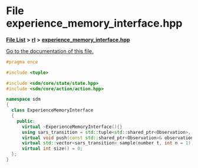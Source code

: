 
# File experience\_memory\_interface.hpp

[**File List**](files.md) **>** [**rl**](dir_1bc0c1e8b4bb5415537951e68df5cc3c.md) **>** [**experience\_memory\_interface.hpp**](experience__memory__interface_8hpp.md)

[Go to the documentation of this file.](experience__memory__interface_8hpp.md) 


````cpp
#pragma once

#include <tuple>

#include <sdm/core/state/state.hpp>
#include <sdm/core/action/action.hpp>

namespace sdm
{
  class ExperienceMemoryInterface
  {
    public:
      virtual ~ExperienceMemoryInterface(){}
      using sars_transition = std::tuple<std::shared_ptr<Observation>, std::shared_ptr<Action>, double, std::shared_ptr<Observation>, std::shared_ptr<Action>>;
      virtual void push(const std::shared_ptr<Observation>& observation, const std::shared_ptr<Action>& action, const double reward, const std::shared_ptr<Observation>& next_observation, const std::shared_ptr<Action>& next_action, number t) = 0;
      virtual std::vector<sars_transition> sample(number t, int n = 1) = 0;
      virtual int size() = 0;
  };
}
````

